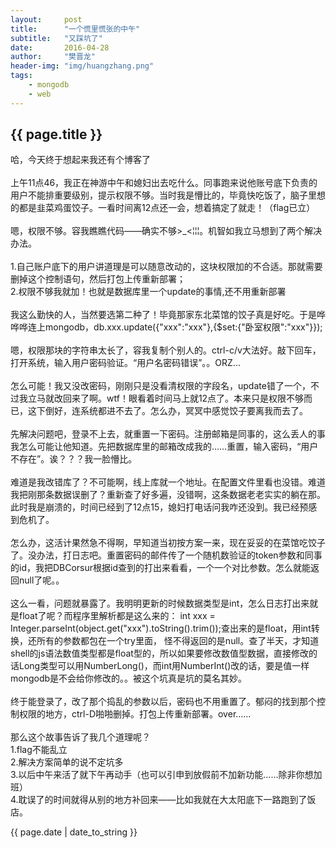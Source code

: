 ```yaml
---
layout:     post
title:      "一个慌里慌张的中午"
subtitle:   "又踩坑了"
date:       2016-04-28
author:     "樊晋龙"
header-img: "img/huangzhang.png"
tags:
    - mongodb
    - web
---
```


<h2>{{ page.title }}</h2>

哈，今天终于想起来我还有个博客了<br><br>
上午11点46，我正在神游中午和媳妇出去吃什么。同事跑来说他账号底下负责的用户不能排重要级别，提示权限不够。当时我是懵比的，毕竟快吃饭了，脑子里想的都是韭菜鸡蛋饺子。一看时间离12点还一会，想着搞定了就走！（flag已立）<br><br>
嗯，权限不够。容我瞧瞧代码——确实不够>_<¦¦¦。机智如我立马想到了两个解决办法。<br><br>1.自己账户底下的用户讲道理是可以随意改动的，这块权限加的不合适。那就需要删掉这个控制语句，然后打包上传重新部署；
<br>2.权限不够我就加！也就是数据库里一个update的事情,还不用重新部署<br><br>
我这么勤快的人，当然要选第二种了！毕竟那家东北菜馆的饺子真是好吃。于是哗哗哗连上mongodb，db.xxx.update({"xxx":"xxx"},{$set:{"卧室权限":"xxx"}});<br><br>
嗯，权限那块的字符串太长了，容我复制个别人的。ctrl-c/v大法好。敲下回车，打开系统，输入用户密码验证。“用户名密码错误”。。ORZ...<br><br>
怎么可能！我又没改密码，刚刚只是没看清权限的字段名，update错了一个，不过我立马就改回来了啊。wtf！眼看着时间马上就12点了。本来只是权限不够而已，这下倒好，连系统都进不去了。怎么办，冥冥中感觉饺子要离我而去了。<br><br>
先解决问题吧，登录不上去，就重置一下密码。注册邮箱是同事的，这么丢人的事我怎么可能让他知道。先把数据库里的邮箱改成我的……重置，输入密码，“用户不存在”。诶？？？我一脸懵比。<br><br>
难道是我改错库了？不可能啊，线上库就一个地址。在配置文件里看也没错。难道我把刚那条数据误删了？重新查了好多遍，没错啊，这条数据老老实实的躺在那。此时我是崩溃的，时间已经到了12点15，媳妇打电话问我咋还没到。我已经预感到危机了。<br><br>
怎么办，这活计果然急不得啊，早知道当初按方案一来，现在妥妥的在菜馆吃饺子了。没办法，打日志吧。重置密码的邮件传了一个随机数验证的token参数和同事的id，我把DBCorsur根据id查到的打出来看看，一个一个对比参数。怎么就能返回null了呢。。<br><br>
这么一看，问题就暴露了。我明明更新的时候数据类型是int，怎么日志打出来就是float了呢？而程序里解析都是这么来的： int xxx = Integer.parseInt(object.get("xxx").toString().trim());查出来的是float，用int转换，还所有的参数都包在一个try里面，
怪不得返回的是null。查了半天，才知道shell的js语法数值类型都是float型的，所以如果要修改数值型数据，直接修改的话Long类型可以用NumberLong()，而int用NumberInt()改的话，要是值一样mongodb是不会给你修改的。。被这个坑真是坑的莫名其妙。<br><br>
终于能登录了，改了那个捣乱的参数以后，密码也不用重置了。郁闷的找到那个控制权限的地方，ctrl-D啪啪删掉。打包上传重新部署。over……<br><br>
那么这个故事告诉了我几个道理呢？<br>1.flag不能乱立<br>2.解决方案简单的说不定坑多<br>3.以后中午来活了就下午再动手（也可以引申到放假前不加新功能……除非你想加班）<br>4.耽误了的时间就得从别的地方补回来——比如我就在大太阳底下一路跑到了饭店。





<p>{{ page.date | date_to_string }}</p>